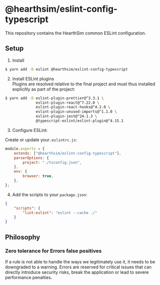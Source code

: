 # @hearthsim/eslint-config-typescript

This repository contains the HearthSim common ESLint configuration.

## Setup

1. Install

```bash
$ yarn add -D eslint @hearthsim/eslint-config-typescript
```

2. Install ESLint plugins  
Plugins are resolved relative to the final project and must thus installed explicitly as part of the project:

```bash
$ yarn add -D eslint-plugin-prettier@^3.3.1 \
              eslint-plugin-react@^7.22.0 \
              eslint-plugin-react-hooks@^4.2.0 \
              eslint-plugin-unused-imports@^1.1.0 \
              eslint-plugin-jest@^24.1.3 \
              @typescript-eslint/eslint-plugin@^4.15.1
```

3. Configure ESLint:

Create or update your`.eslintrc.js`:
```js
module.exports = {
	extends: ["@hearthsim/eslint-config-typescript"],
	parserOptions: {
		project: "./tsconfig.json",
	},
	env: {
		browser: true,
	},
};
```

4. Add the scripts to your `package.json`:

```json
{
	"scripts": {
		"lint:eslint": "eslint --cache ./"
	}
}

```

## Philosophy

### Zero tolerance for Errors false positives
   If a rule is not able to handle the ways we legitimately use it, it needs to be downgraded to a warning. 
   Errors are reserved for critical  issues that can directly introduce security risks, break the application or lead to severe performance penalties. 
